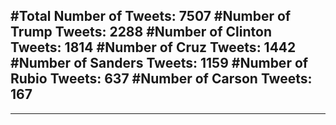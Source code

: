 #Total Number of Tweets: 7507 
#Number of Trump Tweets: 2288
#Number of Clinton Tweets: 1814
#Number of Cruz Tweets: 1442
#Number of Sanders Tweets: 1159
#Number of Rubio Tweets: 637
#Number of Carson Tweets: 167
---
---
